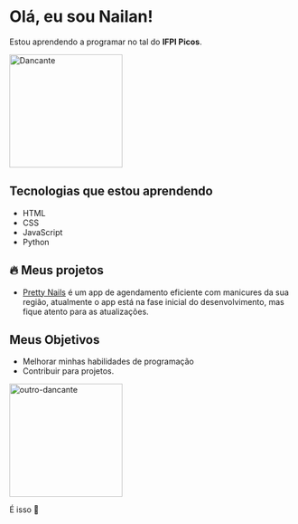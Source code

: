 # Olá, eu sou Nailan!

Estou aprendendo a programar no tal do **IFPI Picos**.

<img src="https://th.bing.com/th/id/R.5ec43944748de0beb799abdd2aaeae65?rik=1haYwgHdF9Qbcg&riu=http%3a%2f%2f24.media.tumblr.com%2fb9a552bef486726fb1206750e50c643e%2ftumblr_mq4c74lZ6S1rwai13o1_500.gif&ehk=RBG4kUJF1rTPpqf1sfVW%2bfm5l3Uy6c6e7bjpVOZ7ghk%3d&risl=&pid=ImgRaw&r=0" width="200" alt="Dancante">

## Tecnologias que estou aprendendo
- HTML
- CSS
- JavaScript
- Python

## 🔥 Meus projetos
- [Pretty Nails](https://nailan-nobre.github.io/Projeto-pretty-nails/www/cadastro-e-login.html) é um app de agendamento eficiente com manicures da sua região, atualmente o app está na fase inicial do desenvolvimento, mas fique atento para as atualizações.

## Meus Objetivos
- Melhorar minhas habilidades de programação
- Contribuir para projetos.

<img src="https://media.tenor.com/vMnZikws3OgAAAAj/cat-pixel.gif" width="200" alt="outro-dancante">

É isso 🤙

